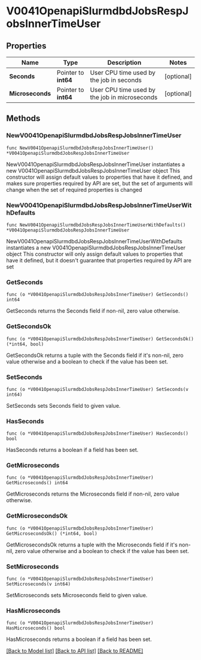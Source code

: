 # V0041OpenapiSlurmdbdJobsRespJobsInnerTimeUser

## Properties

Name | Type | Description | Notes
------------ | ------------- | ------------- | -------------
**Seconds** | Pointer to **int64** | User CPU time used by the job in seconds | [optional] 
**Microseconds** | Pointer to **int64** | User CPU time used by the job in microseconds | [optional] 

## Methods

### NewV0041OpenapiSlurmdbdJobsRespJobsInnerTimeUser

`func NewV0041OpenapiSlurmdbdJobsRespJobsInnerTimeUser() *V0041OpenapiSlurmdbdJobsRespJobsInnerTimeUser`

NewV0041OpenapiSlurmdbdJobsRespJobsInnerTimeUser instantiates a new V0041OpenapiSlurmdbdJobsRespJobsInnerTimeUser object
This constructor will assign default values to properties that have it defined,
and makes sure properties required by API are set, but the set of arguments
will change when the set of required properties is changed

### NewV0041OpenapiSlurmdbdJobsRespJobsInnerTimeUserWithDefaults

`func NewV0041OpenapiSlurmdbdJobsRespJobsInnerTimeUserWithDefaults() *V0041OpenapiSlurmdbdJobsRespJobsInnerTimeUser`

NewV0041OpenapiSlurmdbdJobsRespJobsInnerTimeUserWithDefaults instantiates a new V0041OpenapiSlurmdbdJobsRespJobsInnerTimeUser object
This constructor will only assign default values to properties that have it defined,
but it doesn't guarantee that properties required by API are set

### GetSeconds

`func (o *V0041OpenapiSlurmdbdJobsRespJobsInnerTimeUser) GetSeconds() int64`

GetSeconds returns the Seconds field if non-nil, zero value otherwise.

### GetSecondsOk

`func (o *V0041OpenapiSlurmdbdJobsRespJobsInnerTimeUser) GetSecondsOk() (*int64, bool)`

GetSecondsOk returns a tuple with the Seconds field if it's non-nil, zero value otherwise
and a boolean to check if the value has been set.

### SetSeconds

`func (o *V0041OpenapiSlurmdbdJobsRespJobsInnerTimeUser) SetSeconds(v int64)`

SetSeconds sets Seconds field to given value.

### HasSeconds

`func (o *V0041OpenapiSlurmdbdJobsRespJobsInnerTimeUser) HasSeconds() bool`

HasSeconds returns a boolean if a field has been set.

### GetMicroseconds

`func (o *V0041OpenapiSlurmdbdJobsRespJobsInnerTimeUser) GetMicroseconds() int64`

GetMicroseconds returns the Microseconds field if non-nil, zero value otherwise.

### GetMicrosecondsOk

`func (o *V0041OpenapiSlurmdbdJobsRespJobsInnerTimeUser) GetMicrosecondsOk() (*int64, bool)`

GetMicrosecondsOk returns a tuple with the Microseconds field if it's non-nil, zero value otherwise
and a boolean to check if the value has been set.

### SetMicroseconds

`func (o *V0041OpenapiSlurmdbdJobsRespJobsInnerTimeUser) SetMicroseconds(v int64)`

SetMicroseconds sets Microseconds field to given value.

### HasMicroseconds

`func (o *V0041OpenapiSlurmdbdJobsRespJobsInnerTimeUser) HasMicroseconds() bool`

HasMicroseconds returns a boolean if a field has been set.


[[Back to Model list]](../README.md#documentation-for-models) [[Back to API list]](../README.md#documentation-for-api-endpoints) [[Back to README]](../README.md)


